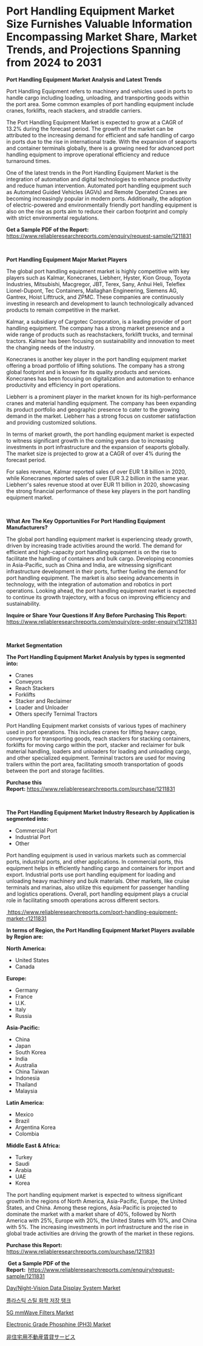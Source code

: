 <p><h1>Port Handling Equipment Market Size Furnishes Valuable Information Encompassing Market Share, Market Trends, and Projections Spanning from 2024 to 2031</h1></p><p><strong>Port Handling Equipment Market Analysis and Latest Trends</strong></p>
<p><p>Port Handling Equipment refers to machinery and vehicles used in ports to handle cargo including loading, unloading, and transporting goods within the port area. Some common examples of port handling equipment include cranes, forklifts, reach stackers, and straddle carriers.</p><p>The Port Handling Equipment Market is expected to grow at a CAGR of 13.2% during the forecast period. The growth of the market can be attributed to the increasing demand for efficient and safe handling of cargo in ports due to the rise in international trade. With the expansion of seaports and container terminals globally, there is a growing need for advanced port handling equipment to improve operational efficiency and reduce turnaround times.</p><p>One of the latest trends in the Port Handling Equipment Market is the integration of automation and digital technologies to enhance productivity and reduce human intervention. Automated port handling equipment such as Automated Guided Vehicles (AGVs) and Remote Operated Cranes are becoming increasingly popular in modern ports. Additionally, the adoption of electric-powered and environmentally friendly port handling equipment is also on the rise as ports aim to reduce their carbon footprint and comply with strict environmental regulations.</p></p>
<p><strong>Get a Sample PDF of the Report:&nbsp;</strong> <a href="https://www.reliableresearchreports.com/enquiry/request-sample/1211831">https://www.reliableresearchreports.com/enquiry/request-sample/1211831</a></p>
<p>&nbsp;</p>
<p><strong>Port Handling Equipment Major Market Players</strong></p>
<p><p>The global port handling equipment market is highly competitive with key players such as Kalmar, Konecranes, Liebherr, Hyster, Kion Group, Toyota Industries, Mitsubishi, Macgregor, JBT, Terex, Sany, Anhui Heli, Teleflex Lionel-Dupont, Tec Containers, Mallaghan Engineering, Siemens AG, Gantrex, Hoist Lifttruck, and ZPMC. These companies are continuously investing in research and development to launch technologically advanced products to remain competitive in the market.</p><p>Kalmar, a subsidiary of Cargotec Corporation, is a leading provider of port handling equipment. The company has a strong market presence and a wide range of products such as reachstackers, forklift trucks, and terminal tractors. Kalmar has been focusing on sustainability and innovation to meet the changing needs of the industry.</p><p>Konecranes is another key player in the port handling equipment market offering a broad portfolio of lifting solutions. The company has a strong global footprint and is known for its quality products and services. Konecranes has been focusing on digitalization and automation to enhance productivity and efficiency in port operations.</p><p>Liebherr is a prominent player in the market known for its high-performance cranes and material handling equipment. The company has been expanding its product portfolio and geographic presence to cater to the growing demand in the market. Liebherr has a strong focus on customer satisfaction and providing customized solutions.</p><p>In terms of market growth, the port handling equipment market is expected to witness significant growth in the coming years due to increasing investments in port infrastructure and the expansion of seaports globally. The market size is projected to grow at a CAGR of over 4% during the forecast period.</p><p>For sales revenue, Kalmar reported sales of over EUR 1.8 billion in 2020, while Konecranes reported sales of over EUR 3.2 billion in the same year. Liebherr's sales revenue stood at over EUR 11 billion in 2020, showcasing the strong financial performance of these key players in the port handling equipment market.</p></p>
<p>&nbsp;</p>
<p><strong>What Are The Key Opportunities For Port Handling Equipment Manufacturers?</strong></p>
<p><p>The global port handling equipment market is experiencing steady growth, driven by increasing trade activities around the world. The demand for efficient and high-capacity port handling equipment is on the rise to facilitate the handling of containers and bulk cargo. Developing economies in Asia-Pacific, such as China and India, are witnessing significant infrastructure development in their ports, further fueling the demand for port handling equipment. The market is also seeing advancements in technology, with the integration of automation and robotics in port operations. Looking ahead, the port handling equipment market is expected to continue its growth trajectory, with a focus on improving efficiency and sustainability.</p></p>
<p><strong>Inquire or Share Your Questions If Any Before Purchasing This Report:</strong> <a href="https://www.reliableresearchreports.com/enquiry/pre-order-enquiry/1211831">https://www.reliableresearchreports.com/enquiry/pre-order-enquiry/1211831</a></p>
<p>&nbsp;</p>
<p><strong>Market Segmentation</strong></p>
<p><strong>The Port Handling Equipment Market Analysis by types is segmented into:</strong></p>
<p><ul><li>Cranes</li><li>Conveyors</li><li>Reach Stackers</li><li>Forklifts</li><li>Stacker and Reclaimer</li><li>Loader and Unloader</li><li>Others specify Ternimal Tractors</li></ul></p>
<p><p>Port Handling Equipment market consists of various types of machinery used in port operations. This includes cranes for lifting heavy cargo, conveyors for transporting goods, reach stackers for stacking containers, forklifts for moving cargo within the port, stacker and reclaimer for bulk material handling, loaders and unloaders for loading and unloading cargo, and other specialized equipment. Terminal tractors are used for moving trailers within the port area, facilitating smooth transportation of goods between the port and storage facilities.</p></p>
<p><strong>Purchase this Report:&nbsp;</strong><a href="https://www.reliableresearchreports.com/purchase/1211831">https://www.reliableresearchreports.com/purchase/1211831</a></p>
<p>&nbsp;</p>
<p><strong>The Port Handling Equipment Market Industry Research by Application is segmented into:</strong></p>
<p><ul><li>Commercial Port</li><li>Industrial Port</li><li>Other</li></ul></p>
<p><p>Port handling equipment is used in various markets such as commercial ports, industrial ports, and other applications. In commercial ports, this equipment helps in efficiently handling cargo and containers for import and export. Industrial ports use port handling equipment for loading and unloading heavy machinery and bulk materials. Other markets, like cruise terminals and marinas, also utilize this equipment for passenger handling and logistics operations. Overall, port handling equipment plays a crucial role in facilitating smooth operations across different sectors.</p></p>
<p><a href="https://www.reliableresearchreports.com/port-handling-equipment-market-r1211831">&nbsp;https://www.reliableresearchreports.com/port-handling-equipment-market-r1211831</a></p>
<p><strong>In terms of Region, the Port Handling Equipment Market Players available by Region are:</strong></p>
<p>
    <p> <strong> North America: </strong>
        <ul>
            <li>United States</li>
            <li>Canada</li>
        </ul>
        </p> 
    <p> <strong> Europe: </strong>
        <ul>
            <li>Germany</li>
            <li>France</li>
            <li>U.K.</li>
            <li>Italy</li>
            <li>Russia</li>
        </ul>
        </p> 
    <p> <strong> Asia-Pacific: </strong>
        <ul>
            <li>China</li>
            <li>Japan</li>
            <li>South Korea</li>
            <li>India</li>
            <li>Australia</li>
            <li>China Taiwan</li>
            <li>Indonesia</li>
            <li>Thailand</li>
            <li>Malaysia</li>
        </ul>
        </p> 
    <p> <strong> Latin America: </strong>
        <ul>
            <li>Mexico</li>
            <li>Brazil</li>
            <li>Argentina Korea</li>
            <li>Colombia</li>
        </ul>
        </p> 
    <p> <strong> Middle East & Africa: </strong>
        <ul>
            <li>Turkey</li>
            <li>Saudi</li>
            <li>Arabia</li>
            <li>UAE</li>
            <li>Korea</li>
        </ul>
    </p>
    </p>
<p><p>The port handling equipment market is expected to witness significant growth in the regions of North America, Asia-Pacific, Europe, the United States, and China. Among these regions, Asia-Pacific is projected to dominate the market with a market share of 40%, followed by North America with 25%, Europe with 20%, the United States with 10%, and China with 5%. The increasing investments in port infrastructure and the rise in global trade activities are driving the growth of the market in these regions.</p></p>
<p><strong>Purchase this Report: </strong><a href="https://www.reliableresearchreports.com/purchase/1211831">https://www.reliableresearchreports.com/purchase/1211831</a></p>
<p>&nbsp;<strong>Get a Sample PDF of the Report:&nbsp;&nbsp;</strong><a href="https://www.reliableresearchreports.com/enquiry/request-sample/1211831">https://www.reliableresearchreports.com/enquiry/request-sample/1211831</a></p>
<p><strong></strong></p>
<p><p><a href="https://issuu.com/reportprime-2/docs/daynight-vision-data-display-system-market-size-20">Day/Night-Vision Data Display System Market</a></p><p><a href="https://medium.com/@luffiazaza/%ED%94%8C%EB%9D%BC%EC%8A%A4%ED%8B%B1-%EC%8A%A4%ED%8B%B8-%ED%99%94%ED%95%99-%EC%A0%80%EC%9E%A5-%ED%83%B1%ED%81%AC-%EC%8B%9C%EC%9E%A5-%EA%B2%BD%EC%9F%81-%EB%B6%84%EC%84%9D-%EC%8B%9C%EC%9E%A5-%ED%8A%B8%EB%A0%8C%EB%93%9C-%EB%B0%8F-2031%EB%85%84%EA%B9%8C%EC%A7%80%EC%9D%98-%EC%A0%84%EB%A7%9D-82f431831a94">플라스틱 스틸 화학 저장 탱크</a></p><p><a href="https://github.com/sonuprakash1/Market-Research-Report-List-2/blob/main/5g-mmwave-filters-market.md">5G mmWave Filters Market</a></p><p><a href="https://github.com/jhcraigie/Market-Research-Report-List-3/blob/main/electronic-grade-phosphine-ph3-market.md">Electronic Grade Phosphine (PH3) Market</a></p><p><a href="https://github.com/dzy793153605/Market-Research-Report-List-2/blob/main/2901320101651.md">非住宅用不動産賃貸サービス</a></p></p>